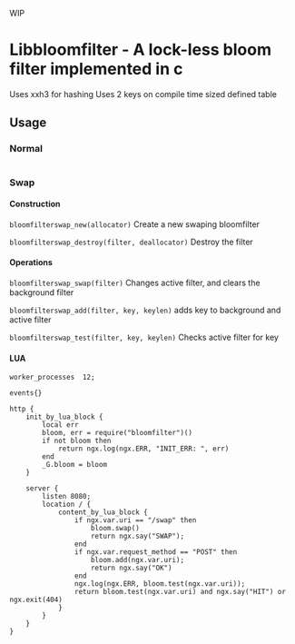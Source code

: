 WIP
# Libbloomfilter - A lock-less bloom filter implemented in c

Uses xxh3 for hashing
Uses 2 keys on compile time sized defined table

## Usage
### Normal
```c
```
### Swap

#### Construction
``bloomfilterswap_new(allocator)`` Create a new swaping bloomfilter

``bloomfilterswap_destroy(filter, deallocator)`` Destroy the filter
#### Operations
``bloomfilterswap_swap(filter)``  Changes active filter, and clears the background filter

``bloomfilterswap_add(filter, key, keylen)`` adds key to background and active filter

``bloomfilterswap_test(filter, key, keylen)`` Checks active filter for key

#### LUA
```openresty
worker_processes  12;

events{}

http {
    init_by_lua_block {
        local err
        bloom, err = require("bloomfilter")()
        if not bloom then
            return ngx.log(ngx.ERR, "INIT_ERR: ", err)
        end
        _G.bloom = bloom
    }

    server {
        listen 8080;
        location / {
            content_by_lua_block {
                if ngx.var.uri == "/swap" then
                    bloom.swap()
                    return ngx.say("SWAP");
                end
                if ngx.var.request_method == "POST" then
                    bloom.add(ngx.var.uri);
                    return ngx.say("OK")
                end
                ngx.log(ngx.ERR, bloom.test(ngx.var.uri));
                return bloom.test(ngx.var.uri) and ngx.say("HIT") or ngx.exit(404)
            }
        }
    }
}
```
